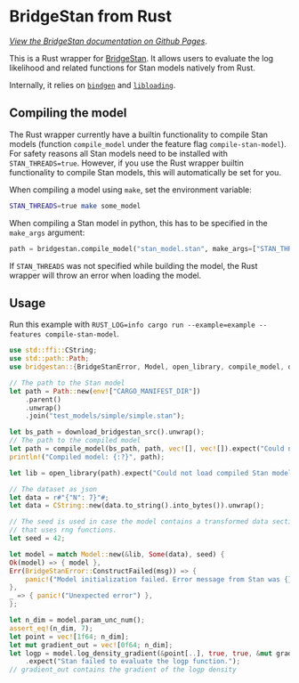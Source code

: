 # BridgeStan from Rust

[*View the BridgeStan documentation on Github Pages*](https://roualdes.github.io/bridgestan/latest/languages/rust.html).

This is a Rust wrapper for [BridgeStan](https://github.com/roualdes/bridgestan). It
allows users to evaluate the log likelihood and related functions for Stan models
natively from Rust.

Internally, it relies on [`bindgen`](https://docs.rs/bindgen/) and
[`libloading`](https://docs.rs/libloading/).

## Compiling the model

The Rust wrapper currently have a builtin functionality to compile Stan models (function `compile_model` under the feature flag `compile-stan-model`). For safety reasons all Stan models need to be installed with `STAN_THREADS=true`. However, if you use the Rust wrapper builtin functionality to compile Stan models, this will automatically be set for you.

When compiling a model using `make`, set the environment variable:

```bash
STAN_THREADS=true make some_model
```

When compiling a Stan model in python, this has to be specified in the `make_args`
argument:

```python
path = bridgestan.compile_model("stan_model.stan", make_args=["STAN_THREADS=true"])
```

If `STAN_THREADS` was not specified while building the model, the Rust wrapper
will throw an error when loading the model.

## Usage

Run this example with `RUST_LOG=info cargo run --example=example --features compile-stan-model`.

```rust
use std::ffi::CString;
use std::path::Path;
use bridgestan::{BridgeStanError, Model, open_library, compile_model, download_bridgestan_src};

// The path to the Stan model
let path = Path::new(env!["CARGO_MANIFEST_DIR"])
    .parent()
    .unwrap()
    .join("test_models/simple/simple.stan");

let bs_path = download_bridgestan_src().unwrap();
// The path to the compiled model
let path = compile_model(bs_path, path, vec![], vec![]).expect("Could not compile Stan model.");
println!("Compiled model: {:?}", path);

let lib = open_library(path).expect("Could not load compiled Stan model.");

// The dataset as json
let data = r#"{"N": 7}"#;
let data = CString::new(data.to_string().into_bytes()).unwrap();

// The seed is used in case the model contains a transformed data section
// that uses rng functions.
let seed = 42;

let model = match Model::new(&lib, Some(data), seed) {
Ok(model) => { model },
Err(BridgeStanError::ConstructFailed(msg)) => {
    panic!("Model initialization failed. Error message from Stan was {}", msg)
},
_ => { panic!("Unexpected error") },
};

let n_dim = model.param_unc_num();
assert_eq!(n_dim, 7);
let point = vec![1f64; n_dim];
let mut gradient_out = vec![0f64; n_dim];
let logp = model.log_density_gradient(&point[..], true, true, &mut gradient_out[..])
    .expect("Stan failed to evaluate the logp function.");
// gradient_out contains the gradient of the logp density
```
